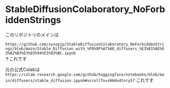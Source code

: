 # StableDiffusionColaboratory_NoForbiddenStrings

このリポジトリのメインは

`https://github.com/sysopjp/StableDiffusionColaboratory_NoForbiddenStrings/blob/main/Stable_Diffusion_with_%F0%9F%A7%A8_diffusers_%E3%81%AE%E3%82%B3%E3%83%94%E3%83%BC.ipynb`    
↑これです




元の公式Colabは
`https://colab.research.google.com/github/huggingface/notebooks/blob/main/diffusers/stable_diffusion.ipynb#scrollTo=zHkHsdtnry57`
これです
